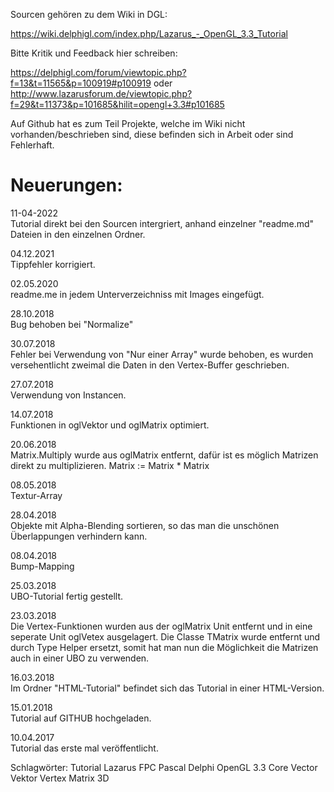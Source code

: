 Sourcen gehören zu dem Wiki in DGL:

https://wiki.delphigl.com/index.php/Lazarus_-_OpenGL_3.3_Tutorial

Bitte Kritik und Feedback hier schreiben:

https://delphigl.com/forum/viewtopic.php?f=13&t=11565&p=100919#p100919
oder
http://www.lazarusforum.de/viewtopic.php?f=29&t=11373&p=101685&hilit=opengl+3.3#p101685


Auf Github hat es zum Teil Projekte, welche im Wiki nicht vorhanden/beschrieben sind, diese befinden sich in Arbeit oder sind Fehlerhaft.


Neuerungen:
===========

11-04-2022<br>
Tutorial direkt bei den Sourcen intergriert, anhand einzelner "readme.md" Dateien in den einzelnen Ordner.

04.12.2021<br>
Tippfehler korrigiert.

02.05.2020<br> 
readme.me in jedem Unterverzeichniss mit Images eingefügt.

28.10.2018<br>
Bug behoben bei "Normalize"

30.07.2018<br>
Fehler bei Verwendung von "Nur einer Array" wurde behoben, es wurden versehentlicht zweimal die Daten in den Vertex-Buffer geschrieben.

27.07.2018<br>
Verwendung von Instancen.

14.07.2018<br>
Funktionen in oglVektor und oglMatrix optimiert.

20.06.2018<br>
Matrix.Multiply wurde aus oglMatrix entfernt, dafür ist es möglich Matrizen direkt zu multiplizieren.
Matrix := Matrix * Matrix

08.05.2018<br>
Textur-Array

28.04.2018<br>
Objekte mit Alpha-Blending sortieren, so das man die unschönen Überlappungen verhindern kann.

08.04.2018<br>
Bump-Mapping

25.03.2018<br>
UBO-Tutorial fertig gestellt.

23.03.2018<br>
Die Vertex-Funktionen wurden aus der oglMatrix Unit entfernt und in eine seperate Unit oglVetex ausgelagert.
Die Classe TMatrix wurde entfernt und durch Type Helper ersetzt, somit hat man nun die Möglichkeit die Matrizen auch in einer UBO zu verwenden.

16.03.2018<br>
Im Ordner "HTML-Tutorial" befindet sich das Tutorial in einer HTML-Version.

15.01.2018<br>
Tutorial auf GITHUB hochgeladen.

10.04.2017<br>
Tutorial das erste mal veröffentlicht.


Schlagwörter: Tutorial Lazarus FPC Pascal Delphi OpenGL 3.3 Core Vector Vektor Vertex Matrix 3D


